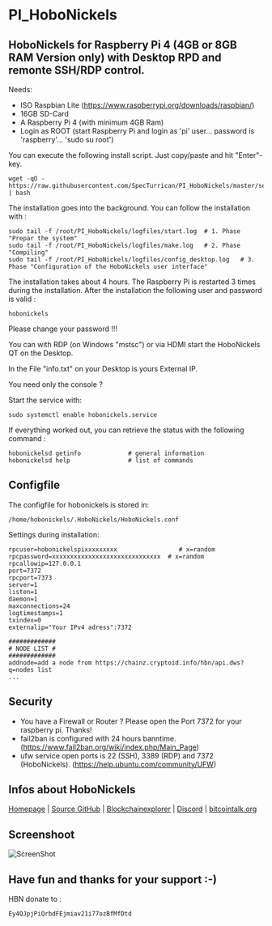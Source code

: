 # PI_HoboNickels
## HoboNickels for Raspberry Pi 4 (4GB or 8GB RAM Version only) with Desktop RPD and remonte SSH/RDP control.

Needs:

+ ISO Raspbian Lite (https://www.raspberrypi.org/downloads/raspbian/)
+ 16GB SD-Card
+ A Raspberry Pi 4 (with minimum 4GB Ram)
+ Login as ROOT (start Raspberry Pi and login as 'pi' user... password is 'raspberry'... 'sudo su root')

You can execute the following install script. Just copy/paste and hit "Enter"-key.
```
wget -qO - https://raw.githubusercontent.com/SpecTurrican/PI_HoboNickels/master/setup.sh | bash
```
The installation goes into the background. You can follow the installation with :
```
sudo tail -f /root/PI_HoboNickels/logfiles/start.log  # 1. Phase "Prepar the system"
sudo tail -f /root/PI_HoboNickels/logfiles/make.log   # 2. Phase "Compiling"
sudo tail -f /root/PI_HoboNickels/logfiles/config_desktop.log   # 3. Phase "Configuration of the HoboNickels user interface"
```
The installation takes about 4 hours.
The Raspberry Pi is restarted 3 times during the installation.
After the installation the following user and password is valid :
```
hobonickels
```
Please change your password !!!

You can with RDP (on Windows "mstsc") or via HDMI start the HoboNickels QT on the Desktop.

In the File "info.txt" on your Desktop is yours External IP.

You need only the console ?

Start the service with:
```
sudo systemctl enable hobonickels.service
```

If everything worked out, you can retrieve the status with the following command :
```
hobonickelsd getinfo             # general information
hobonickelsd help                # list of commands
```
## Configfile
The configfile for hobonickels is stored in:
```
/home/hobonickels/.HoboNickels/HoboNickels.conf
```
Settings during installation:
```
rpcuser=hobonickelspixxxxxxxxx                 # x=random
rpcpassword=xxxxxxxxxxxxxxxxxxxxxxxxxxxxxx  # x=random
rpcallowip=127.0.0.1
port=7372
rpcport=7373
server=1
listen=1
daemon=1
maxconnections=24
logtimestamps=1
txindex=0
externalip="Your IPv4 adress":7372

#############
# NODE LIST #
#############
addnode=add a node from https://chainz.cryptoid.info/hbn/api.dws?q=nodes list
...
```
## Security
- You have a Firewall or Router ? Please open the Port 7372 for your raspberry pi. Thanks!
- fail2ban is configured with 24 hours banntime. (https://www.fail2ban.org/wiki/index.php/Main_Page)
- ufw service open ports is 22 (SSH), 3389 (RDP) and 7372 (HoboNickels). (https://help.ubuntu.com/community/UFW)
## Infos about HoboNickels
[Homepage](http://www.hobonickels.info/) | [Source GitHub](https://github.com/Tranz5/HoboNickels) | [Blockchainexplorer](https://chainz.cryptoid.info/hbn/) | [Discord](https://discord.gg/JendXsA) | [bitcointalk.org](https://bitcointalk.org/index.php?topic=303749.0)

## Screenshoot
![ScreenShot](https://raw.githubusercontent.com/SpecTurrican/PI_HoboNickels/hobonickels_setup/.png?raw=true)

## Have fun and thanks for your support :-)
HBN donate to :
```
Ey4QJpjPiQrbdFEjmiav21i77ozBfMfDtd
```
